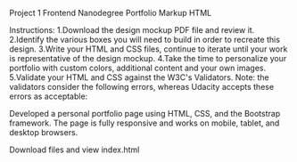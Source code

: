 Project 1 Frontend Nanodegree Portfolio Markup HTML

Instructions:
1.Download the design mockup PDF file  and review it.
2.Identify the various boxes you will need to build in order to recreate this design.
3.Write your HTML and CSS files, continue to iterate until your work is representative of the design mockup.
4.Take the time to personalize your portfolio with custom colors, additional content and your own images.
5.Validate your HTML and CSS against the W3C's Validators. Note: the validators consider the following errors, whereas Udacity accepts these errors as acceptable:

Developed a personal portfolio page using HTML, CSS, and the Bootstrap framework. The page is fully responsive and works on mobile, tablet, and desktop browsers.

Download files and view index.html
